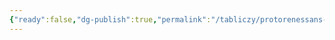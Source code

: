 ```yaml
---
{"ready":false,"dg-publish":true,"permalink":"/tabliczy/protorenessans-i-rannee-vozrozhdenie/franchesko-di-dzhordzho-martini/","dgPassFrontmatter":true}
---
```



